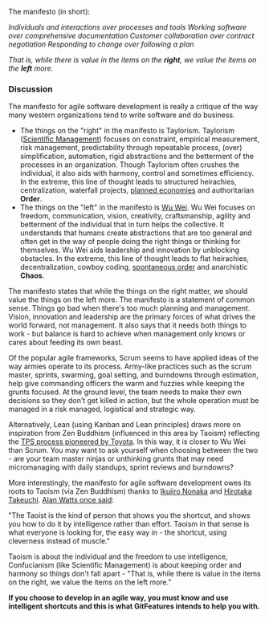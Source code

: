The manifesto (in short):

*Individuals and interactions over processes and tools*
*Working software over comprehensive documentation*
*Customer collaboration over contract negotiation*
*Responding to change over following a plan*

*That is, while there is value in the items on*
*the **right**, we value the items on the **left** more.*

### Discussion

The manifesto for agile software development is really a critique of the way many western organizations tend to write software and do business.

- The things on the "right" in the manifesto is Taylorism. Taylorism ([Scientific Management](https://en.wikipedia.org/wiki/Scientific_management)) focuses on constraint, empirical measurement, risk management, predictability through repeatable process, (over) simplification, automation, rigid abstractions and the betterment of the processes in an organization. Though Taylorism often crushes the individual, it also aids with harmony, control and sometimes efficiency. In the extreme, this line of thought leads to structured heirachies, centralization, waterfall projects, [planned economies](https://en.wikipedia.org/wiki/Planned_economy) and authoritarian **Order**.
- The things on the "left" in the manifesto is [Wu Wei](https://en.wikipedia.org/wiki/Wu_wei). Wu Wei focuses on freedom, communication, vision, creativity, craftsmanship, agility and betterment of the individual that in turn helps the collective. It understands that humans create abstractions that are too general and often get in the way of people doing the right things or thinking for themselves. Wu Wei aids leadership and innovation by unblocking obstacles. In the extreme, this line of thought leads to flat heirachies, decentralization, cowboy coding, [spontaneous order](https://en.wikipedia.org/wiki/Spontaneous_order) and anarchistic **Chaos**.

The manifesto states that while the things on the right matter, we should value the things on the left more. The manifesto is a statement of common sense. Things go bad when there's too much planning and management. Vision, innovation and leadership are the primary forces of what drives the world forward, not management. It also says that it needs both things to work - but balance is hard to achieve when management only knows or cares about feeding its own beast.

Of the popular agile frameworks, Scrum seems to have applied ideas of the way armies operate to its process. Army-like practices such as the scrum master, sprints, swarming, goal setting, and burndowns through estimation, help give commanding officers the warm and fuzzies while keeping the grunts focused. At the ground level, the team needs to make their own decisions so they don't get killed in action, but the whole operation must be managed in a risk managed, logistical and strategic way.

Alternatively, Lean (using Kanban and Lean principles) draws more on inspiration from Zen Buddhism (influenced in this area by Taoism) reflecting the [TPS process pioneered by Toyota](https://en.wikipedia.org/wiki/Toyota_Production_System). In this way, it is closer to Wu Wei than Scrum. You may want to ask yourself when choosing between the two - are your team master ninjas or unthinking grunts that may need micromanaging with daily standups, sprint reviews and burndowns?

More interestingly, the manifesto for agile software development owes its roots to Taoism (via Zen Buddhism) thanks to [Ikujiro Nonaka](https://en.wikipedia.org/wiki/Ikujiro_Nonaka) and [Hirotaka Takeuchi](https://en.wikipedia.org/wiki/Hirotaka_Takeuchi#The_New_New_Product_Development_Game). [Alan Watts once said](https://alanwatts.org/1-2-10-taoist-way-pt-2/):

"The Taoist is the kind of person that shows you the shortcut, and shows you how to do it by intelligence rather than effort. Taoism in that sense is what everyone is looking for, the easy way in - the shortcut, using cleverness instead of muscle."

Taoism is about the individual and the freedom to use intelligence, Confucianism (like Scientific Management) is about keeping order and harmony so things don't fall apart - "That is, while there is value in the items on the right, we value the items on the left more."

**If you choose to develop in an agile way, you must know and use intelligent shortcuts and this is what GitFeatures intends to help you with.**